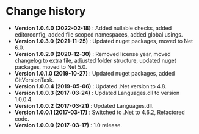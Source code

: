# Change history

* **Version 1.0.4.0 (2022-02-18)** : Added nullable checks, added editorconfig, added file scoped namespaces, added global usings.
* **Version 1.0.3.0 (2021-11-25)** : Updated nuget packages, moved to Net 6.0.
* **Version 1.0.2.0 (2020-12-30)** : Removed license year, moved changelog to extra file, adjusted folder structure, updated nuget packages, moved to Net 5.0.
* **Version 1.0.1.0 (2019-10-27)** : Updated nuget packages, added GitVersionTask.
* **Version 1.0.0.4 (2019-05-06)** : Updated .Net version to 4.8.
* **Version 1.0.0.3 (2017-03-24)** : Updated Languages.dll to version 1.0.0.4.
* **Version 1.0.0.2 (2017-03-21)** : Updated Languages.dll.
* **Version 1.0.0.1 (2017-03-17)** : Switched to .Net to 4.6.2, Refactored code.
* **Version 1.0.0.0 (2017-03-17)** : 1.0 release.